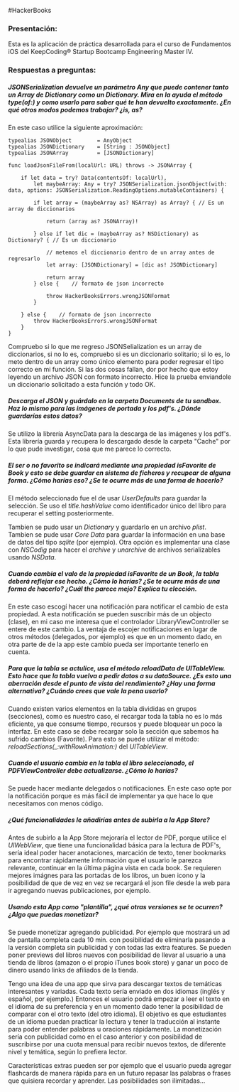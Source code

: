 #HackerBooks
### Presentación:
Esta es la aplicación de práctica desarrollada para el curso de Fundamentos iOS del KeepCoding® Startup Bootcamp Engineering Master IV.

### Respuestas a preguntas:

##### *JSONSerialization* devuelve un parámetro *Any* que puede contener tanto un *Array* de *Dictionary* como un *Dictionary*. Mira en la ayuda el método *type(of:)* y como usarlo para saber qué te han devuelto exactamente. ¿En qué otros modos podemos trabajar? ¿is, as?

En este caso utilice la siguiente aproximación:

~~~~
typealias JSONObject        = AnyObject
typealias JSONDictionary    = [String : JSONObject]
typealias JSONArray         = [JSONDictionary]

func loadJsonFileFrom(localUrl: URL) throws -> JSONArray {
    
    if let data = try? Data(contentsOf: localUrl),
        let maybeArray: Any = try? JSONSerialization.jsonObject(with: data, options: JSONSerialization.ReadingOptions.mutableContainers) {
        
        if let array = (maybeArray as? NSArray) as Array? { // Es un array de diccionarios
            
            return (array as? JSONArray)!
            
        } else if let dic = (maybeArray as? NSDictionary) as Dictionary? { // Es un diccionario
            
            // metemos el diccionario dentro de un array antes de regresarlo
            let array: [JSONDictionary] = [dic as! JSONDictionary]
            
            return array
        } else {    // formato de json incorrecto
            
            throw HackerBooksErrors.wrongJSONFormat
        }
        
    } else {    // formato de json incorrecto
        throw HackerBooksErrors.wrongJSONFormat
    }
}
~~~~

Compruebo si lo que me regreso JSONSelialization es un array de diccionarios, si no lo es, compruebo si es un diccionario solitario; si lo es, lo meto dentro de un array como único elemento para poder regresar el tipo correcto en mi función. Si las dos cosas fallan, dor por hecho que estoy leyendo un archivo JSON con formato incorrecto. Hice la prueba enviandole un diccionario solicitado a esta función y todo OK.

##### Descarga el *JSON* y guárdalo en la carpeta *Documents* de tu *sandbox*. Haz lo mismo para las imágenes de portada y los pdf's. ¿Dónde guardarías estos datos?
Se utilizo la librería AsyncData para la descarga de las imágenes y los pdf's. Esta librería guarda y recupera lo descargado desde la carpeta "Cache" por lo que pude investigar, cosa que me parece lo correcto.

##### El ser o no favorito se indicará mediante una propiedad *isFavorite* de *Book* y esto se debe guardar en sistema de ficheros y recupear de alguna forma. ¿Cómo harías eso? ¿Se te ocurre más de una forma de hacerlo?
El método seleccionado fue el de usar *UserDefaults* para guardar la selección. Se uso el *title.hashValue* como identificador único del libro para recuperar el setting posteriormente.

Tambien se pudo usar un *Dictionary* y guardarlo en un archivo *plist*. Tambien se pude usar *Core Data* para guardar la información en una base de datos del tipo *sqlite* (por ejemplo). Otra opción es implementar una clase con *NSCodig* para hacer el *archive* y *unarchive* de archivos serializables usando *NSData*.

##### Cuando cambia el valo de la propiedad *isFavorite* de un *Book*, la tabla deberá reflejar ese hecho. ¿Cómo lo harías? ¿Se te ocurre más de una forma de hacerlo? ¿Cuál the parece mejo? Explica tu elección.
En este caso escogí hacer una notificación para notificar el cambio de esta propiedad. A esta notificación se pueden suscribir más de un objecto (clase), en mi caso me interesa que el controlador LibraryViewController se entere de este cambio. La ventaja de escojer notificaciones en lugar de otros métodos (delegados, por ejemplo) es que en un momento dado, en otra parte de de la app este cambio pueda ser importante tenerlo en cuenta.

##### Para que la tabla se actulice, usa el método **reloadData** de *UITableView*. Esto hace que la tabla vuelva a pedir datos a su dataSource. ¿Es esto una aberración desde el punto de vista del rendimiento? ¿Hay una forma alternativa? ¿Cuándo crees que vale la pena usarlo?
Cuando existen varios elementos en la tabla divididas en grupos (secciones), como es nuestro caso, el recargar toda la tabla no es lo más eficiente, ya que consume tiempo, recursos y puede bloquear un poco la interfaz. En este caso se debe recargar solo la sección que sabemos ha sufrido cambios (Favorite). Para esto se puede utilizar el método: *reloadSections(_:withRowAnimation:)* del *UITableView*.

##### Cuando el usuario cambia en la tabla el libro seleccionado, el PDFViewController debe actualizarse. ¿Cómo lo harías?
Se puede hacer mediante delegados o notificaciones. En este caso opte por la notificación porque es más fácil de implementar ya que hace lo que necesitamos con menos código.

##### ¿Qué funcionalidades le añadirías antes de subirla a la App Store?
Antes de subirlo a la App Store mejoraría el lector de PDF, porque utilice el *UIWebView*, que tiene una funcionalidad básica para la lectura de PDF's, sería ideal poder hacer anotaciones, marcación de texto, tener bookmarks para encontrar rápidamente información que el usuario le parezca relevante, continuar en la última página vista en cada book. Se requieren mejores imágnes para las portadas de los libros, un buen icono y la posibilidad de que de vez en vez se recargará el json file desde la web para ir agregando nuevas publicaciones, por ejemplo.

##### Usando esta App como "plantilla", ¿qué otras versiones se te ocurren? ¿Algo que puedas monetizar?

Se puede monetizar agregando publicidad. Por ejemplo que mostrará un ad de pantalla completa cada 10 min. con posibilidad de eliminarla pasando a la versión completa sin publicidad y con todas las extra features. Se pueden poner previews del libros nuevos con posibilidad de llevar al usuario a una tienda de libros (amazon o el propio iTunes book store) y ganar un poco de dinero usando links de afiliados de la tienda.

Tengo una idea de una app que sirva para descargar textos de temáticas interesantes y variadas. Cada texto sería enviado en dos idiomas (inglés y español, por ejemplo.) Entonces el usuario podrá empezar a leer el texto en el idioma de su preferencia y en un momento dado tener la posibilidad de comparar con el otro texto (del otro idioma). El objetivo es que estudiantes de un idioma puedan practicar la lectura y tener la traducción al instante para poder entender palabras u oraciones rápidamente. La monetización sería con publicidad como en el caso anterior y con posibilidad de suscribirse por una cuota mensual para recibir nuevos textos, de diferente nivel y temática, según lo prefiera lector.

Características extras pueden ser por ejemplo que el usuario pueda agregar flashcards de manera rápida para en un futuro repasar las palabras o frases que quisiera recordar y aprender. Las posibilidades son ilimitadas...
